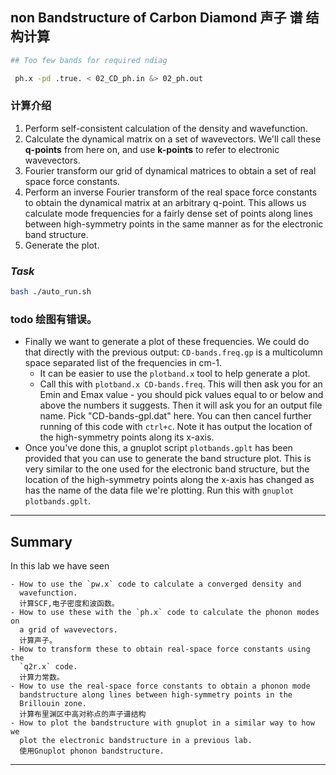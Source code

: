  
non Bandstructure of Carbon Diamond 声子 谱 结构计算
--------------------------------------
 ```bash
 ## Too few bands for required ndiag

  ph.x -pd .true. < 02_CD_ph.in &> 02_ph.out  
 ```
### 计算介绍

1. Perform self-consistent calculation of the density and wavefunction.
2. Calculate the dynamical matrix on a set of wavevectors. We'll call these
   **q-points** from here on, and use **k-points** to refer to electronic
   wavevectors.
3. Fourier transform our grid of dynamical matrices to obtain a set of
   real space force constants.
4. Perform an inverse Fourier transform of the real space force constants to
   obtain the dynamical matrix at an arbitrary q-point. This allows us
   calculate mode frequencies for a fairly dense set of points along lines
   between high-symmetry points in the same manner as for the electronic
   band structure.
5. Generate the plot.




### _Task_

```bash
bash ./auto_run.sh
```

### todo 绘图有错误。

- Finally we want to generate a plot of these frequencies. We could do that
  directly with the previous output: `CD-bands.freq.gp` is a multicolumn
  space separated list of the frequencies in cm-1.
    - It can be easier to use the `plotband.x` tool to help generate a plot.
    - Call this with `plotband.x CD-bands.freq`. This will then ask you for
      an Emin and Emax value - you should pick values equal to or below and
      above the numbers it suggests. Then it will ask you for an output file
      name. Pick "CD-bands-gpl.dat" here. You can then cancel further running
      of this code with `ctrl+c`. Note it has output the location of the
      high-symmetry points along its x-axis.
- Once you've done this, a gnuplot script `plotbands.gplt` has been provided
  that you can use to generate the band structure plot. This is very similar
  to the one used for the electronic band structure, but the location of
  the high-symmetry points along the x-axis has changed as has the name of
  the data file we're plotting. Run this with `gnuplot plotbands.gplt`.

------------------------------------------------------------------------------

Summary
-------

In this lab we have seen


    - How to use the `pw.x` code to calculate a converged density and
      wavefunction.
      计算SCF,电子密度和波函数。
    - How to use these with the `ph.x` code to calculate the phonon modes on
      a grid of wavevectors.
      计算声子。
    - How to transform these to obtain real-space force constants using the
      `q2r.x` code.
      计算力常数。
    - How to use the real-space force constants to obtain a phonon mode
      bandstructure along lines between high-symmetry points in the
      Brillouin zone.
      计算布里渊区中高对称点的声子谱结构
    - How to plot the bandstructure with gnuplot in a similar way to how we
      plot the electronic bandstructure in a previous lab.
      使用Gnuplot phonon bandstructure.

------------------------------------------------------------------------------


